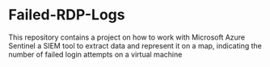 # Failed-RDP-Logs
This repository contains a project on how to work with Microsoft Azure Sentinel a SIEM tool to extract data and represent it on a map, indicating the number of failed login attempts on a virtual machine
